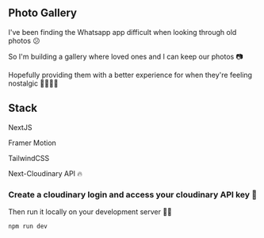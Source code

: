 ## Photo Gallery 

I've been finding the Whatsapp app difficult when looking through old photos 😕

So I'm building a gallery where loved ones and I can keep our photos 📷

Hopefully providing them with a better experience for when they're feeling nostalgic 👨‍👩‍👧‍👦

## Stack 

NextJS

Framer Motion

TailwindCSS

Next-Cloudinary API 🔥

### Create a cloudinary login and access your cloudinary API key 🔑

Then run it locally on your development server 🏃‍♂️

```bash
npm run dev
```

